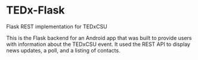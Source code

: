 # TEDx-Flask
Flask REST implementation for TEDxCSU

This is the Flask backend for an Android app that was built to provide users with information about the TEDxCSU event. 
It used the REST API to display news updates, a poll, and a listing of contacts.
